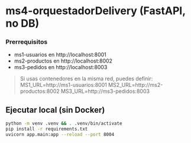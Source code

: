 # ms4-orquestadorDelivery (FastAPI, no DB)

### Prerrequisitos
- ms1-usuarios en http://localhost:8001
- ms2-productos en http://localhost:8002
- ms3-pedidos   en http://localhost:8003

> Si usas contenedores en la misma red, puedes definir:
> MS1_URL=http://ms1-usuarios:8001  MS2_URL=http://ms2-productos:8002  MS3_URL=http://ms3-pedidos:8003

## Ejecutar local (sin Docker)
```bash
python -m venv .venv && . .venv/bin/activate
pip install -r requirements.txt
uvicorn app.main:app --reload --port 8004
